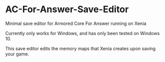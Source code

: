 # AC-For-Answer-Save-Editor
Minimal save editor for Armored Core For Answer running on Xenia

Currently only works for Windows, and has only been tested on Windows 10.

This save editor edits the memory maps that Xenia creates upon saving your game.
